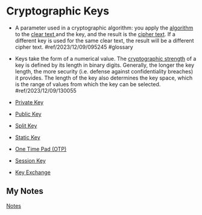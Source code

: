 # Cryptographic Keys
- A parameter used in a cryptographic algorithm: you apply the [algorithm](cryptographic-algorithm.md) to the [clear text ](clear-text.md) and the key, and the result is the [cipher text](cipher-text.md). If a different key is used for the same clear text, the result will be a different cipher text. #ref/2023/12/09/095245 #glossary 

- Keys take the form of a numerical value. The [cryptographic strength](cryptographic-strength.md) of a key is defined by its length in binary digits. Generally, the longer the key length, the more security (i.e. defense against confidentiality breaches) it provides. The length of the key also determines the key space, which is the range of values from which the key can be selected. #ref/2023/12/09/130055

- [Private Key](private-key.md)
- [Public Key](public-key.md)
- [Split Key](split-key.md)
- [Static Key](static-key.md)

- [One Time Pad (OTP)](one-time-pad.md)
- [Session Key](session-key.md)
- [Key Exchange](key-exchange.md)
## My Notes
[Notes](mynotes/cryptographic-keys-notes.md)

